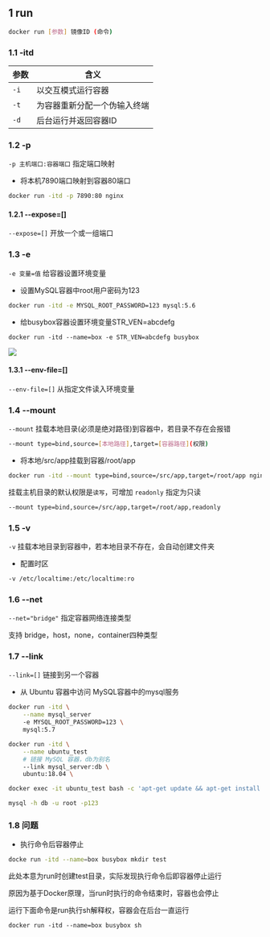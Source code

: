 <!--
 * @Description: 
 * @Version: 1.0
 * @Author: DaLao
 * @Email: dalao_li@163.com
 * @Date: 2022-01-12 01:44:11
 * @LastEditors: dalao
 * @LastEditTime: 2022-04-05 21:29:43
-->


## 1 run

```sh
docker run [参数] 镜像ID (命令)
```


### 1.1 -itd

| 参数 | 含义                         |
| ---- | ---------------------------- |
| `-i` | 以交互模式运行容器           |
| `-t` | 为容器重新分配一个伪输入终端 |
| `-d` | 后台运行并返回容器ID         |



### 1.2 -p

`-p 主机端口:容器端口` 指定端口映射

- 将本机7890端口映射到容器80端口

```sh
docker run -itd -p 7890:80 nginx
```


#### 1.2.1 --expose=[]

`--expose=[]` 开放一个或一组端口



### 1.3 -e

`-e 变量=值` 给容器设置环境变量

- 设置MySQL容器中root用户密码为123

```sh
docker run -itd -e MYSQL_ROOT_PASSWORD=123 mysql:5.6
```

- 给busybox容器设置环境变量STR_VEN=abcdefg

```
docker run -itd --name=box -e STR_VEN=abcdefg busybox
```
![](https://cdn.hurra.ltd/img/20220112045036.png)


#### 1.3.1 --env-file=[]

`--env-file=[]` 从指定文件读入环境变量



### 1.4 --mount

`--mount` 挂载本地目录(必须是绝对路径)到容器中，若目录不存在会报错

```sh
--mount type=bind,source=[本地路径],target=[容器路径](权限)
```

- 将本地/src/app挂载到容器/root/app

```sh
docker run -itd --mount type=bind,source=/src/app,target=/root/app nginx:alpine
```

挂载主机目录的默认权限是`读写`，可增加 `readonly` 指定为只读

```sh
--mount type=bind,source=/src/app,target=/root/app,readonly
```


### 1.5 -v

`-v` 挂载本地目录到容器中，若本地目录不存在，会自动创建文件夹


- 配置时区

```sh
-v /etc/localtime:/etc/localtime:ro
```



### 1.6 --net

`--net="bridge"` 指定容器网络连接类型

支持 bridge，host，none，container四种类型



### 1.7 --link 

`--link=[]` 链接到另一个容器

- 从 Ubuntu 容器中访问 MySQL容器中的mysql服务

```sh
docker run -itd \
    --name mysql_server 
    -e MYSQL_ROOT_PASSWORD=123 \
    mysql:5.7
```

```sh
docker run -itd \
    --name ubuntu_test
    # 链接 MySQL 容器，db为别名
    --link mysql_server:db \
    ubuntu:18.04 \

docker exec -it ubuntu_test bash -c 'apt-get update && apt-get install -y mysql-client'

mysql -h db -u root -p123
```


### 1.8 问题

- 执行命令后容器停止

```sh
docke run -itd --name=box busybox mkdir test
```

此处本意为run时创建test目录，实际发现执行命令后即容器停止运行

原因为基于Docker原理，当run时执行的命令结束时，容器也会停止

运行下面命令是run执行sh解释权，容器会在后台一直运行

```
docker run -itd --name=box busybox sh
```

